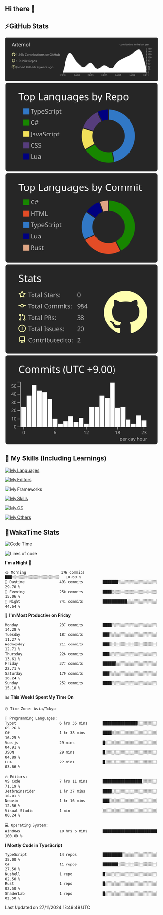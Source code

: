 ## Hi there 👋
<!--
**Artemol/Artemol** is a ✨ _special_ ✨ repository because its `README.md` (this file) appears on your GitHub profile.

Here are some ideas to get you started:

- 🔭 I’m currently working on ...
- 🌱 I’m currently learning ...
- 👯 I’m looking to collaborate on ...
- 🤔 I’m looking for help with ...
- 💬 Ask me about ...
- 📫 How to reach me: ...
- 😄 Pronouns: ...
- ⚡ Fun fact: ...
-->

## ⚡GitHub Stats
[![](https://raw.githubusercontent.com/Artemol/Artemol/main/profile-summary-card-output/apprentice/0-profile-details.svg)](https://github.com/vn7n24fzkq/github-profile-summary-cards)
[![](https://raw.githubusercontent.com/Artemol/Artemol/main/profile-summary-card-output/apprentice/1-repos-per-language.svg)](https://github.com/vn7n24fzkq/github-profile-summary-cards) [![](https://raw.githubusercontent.com/Artemol/Artemol/main/profile-summary-card-output/apprentice/2-most-commit-language.svg)](https://github.com/vn7n24fzkq/github-profile-summary-cards)
[![](https://raw.githubusercontent.com/Artemol/Artemol/main/profile-summary-card-output/apprentice/3-stats.svg)](https://github.com/vn7n24fzkq/github-profile-summary-cards) [![](https://raw.githubusercontent.com/Artemol/Artemol/main/profile-summary-card-output/apprentice/4-productive-time.svg)](https://github.com/vn7n24fzkq/github-profile-summary-cards)

## 🌱 My Skills (Including Learnings)

<!--
### Languages
-->
[![My Languages](https://skillicons.dev/icons?i=ts,py,cs,dotnet,rust,go,c,matlab,css)](https://skillicons.dev)

<!--
### Editors
-->
[![My Editors](https://skillicons.dev/icons?i=vscode,neovim,vim,visualstudio,idea)](https://skillicons.dev)

<!--
### Frameworks
-->
[![My Frameworks](https://skillicons.dev/icons?i=react,nestjs,vite,tailwind,tauri,electron,remix,nextjs,fastapi)](https://skillicons.dev)

<!--
### Tools
-->
[![My Skills](https://skillicons.dev/icons?i=git,nodejs,docker,unity,postman,bun,discord,cloudflare,bash,prometheus,grafana,obsidian)](https://skillicons.dev)

<!--
### OS
-->
[![My OS](https://skillicons.dev/icons?i=windows,ubuntu)](https://skillicons.dev)

<!--
### Others
-->
[![My Others](https://skillicons.dev/icons?i=github,raspberrypi,gcp)](https://skillicons.dev)

## 💬WakaTime Stats
<!--START_SECTION:waka-->
![Code Time](http://img.shields.io/badge/Code%20Time-327%20hrs%209%20mins-blue)

![Lines of code](https://img.shields.io/badge/From%20Hello%20World%20I%27ve%20Written-10.6%20million%20lines%20of%20code-blue)

**I'm a Night 🦉** 

```text
🌞 Morning                176 commits         ███░░░░░░░░░░░░░░░░░░░░░░   10.60 % 
🌆 Daytime                493 commits         ███████░░░░░░░░░░░░░░░░░░   29.70 % 
🌃 Evening                250 commits         ████░░░░░░░░░░░░░░░░░░░░░   15.06 % 
🌙 Night                  741 commits         ███████████░░░░░░░░░░░░░░   44.64 % 
```
📅 **I'm Most Productive on Friday** 

```text
Monday                   237 commits         ████░░░░░░░░░░░░░░░░░░░░░   14.28 % 
Tuesday                  187 commits         ███░░░░░░░░░░░░░░░░░░░░░░   11.27 % 
Wednesday                211 commits         ███░░░░░░░░░░░░░░░░░░░░░░   12.71 % 
Thursday                 226 commits         ███░░░░░░░░░░░░░░░░░░░░░░   13.61 % 
Friday                   377 commits         ██████░░░░░░░░░░░░░░░░░░░   22.71 % 
Saturday                 170 commits         ███░░░░░░░░░░░░░░░░░░░░░░   10.24 % 
Sunday                   252 commits         ████░░░░░░░░░░░░░░░░░░░░░   15.18 % 
```


📊 **This Week I Spent My Time On** 

```text
🕑︎ Time Zone: Asia/Tokyo

💬 Programming Languages: 
Typst                    6 hrs 35 mins       ████████████████░░░░░░░░░   65.26 % 
C#                       1 hr 38 mins        ████░░░░░░░░░░░░░░░░░░░░░   16.25 % 
Vue.js                   29 mins             █░░░░░░░░░░░░░░░░░░░░░░░░   04.91 % 
JSON                     29 mins             █░░░░░░░░░░░░░░░░░░░░░░░░   04.89 % 
Lua                      22 mins             █░░░░░░░░░░░░░░░░░░░░░░░░   03.66 % 

🔥 Editors: 
VS Code                  7 hrs 11 mins       ██████████████████░░░░░░░   71.19 % 
Jetbrainsrider           1 hr 37 mins        ████░░░░░░░░░░░░░░░░░░░░░   16.01 % 
Neovim                   1 hr 16 mins        ███░░░░░░░░░░░░░░░░░░░░░░   12.56 % 
Visual Studio            1 min               ░░░░░░░░░░░░░░░░░░░░░░░░░   00.24 % 

💻 Operating System: 
Windows                  10 hrs 6 mins       █████████████████████████   100.00 % 
```

**I Mostly Code in TypeScript** 

```text
TypeScript               14 repos            █████████░░░░░░░░░░░░░░░░   35.00 % 
C#                       11 repos            ███████░░░░░░░░░░░░░░░░░░   27.50 % 
Nushell                  1 repo              █░░░░░░░░░░░░░░░░░░░░░░░░   02.50 % 
Rust                     1 repo              █░░░░░░░░░░░░░░░░░░░░░░░░   02.50 % 
ShaderLab                1 repo              █░░░░░░░░░░░░░░░░░░░░░░░░   02.50 % 
```




 Last Updated on 27/11/2024 18:49:49 UTC
<!--END_SECTION:waka-->
